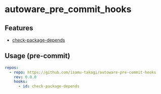 # autoware_pre_commit_hooks

## Features

- [check-package-depends](./doc/check-package-depends.md)

## Usage (pre-commit)

```yaml
repos:
  - repo: https://github.com/isamu-takagi/autoware-pre-commit-hooks
    rev: 0.0.0
    hooks:
      - id: check-package-depends
```
